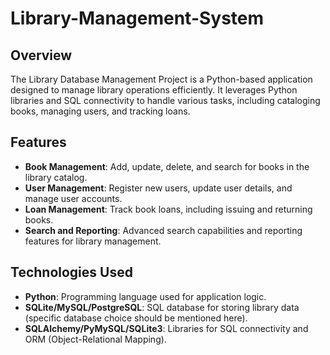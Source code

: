 # Library-Management-System

## Overview

The Library Database Management Project is a Python-based application designed to manage library operations efficiently. It leverages Python libraries and SQL connectivity to handle various tasks, including cataloging books, managing users, and tracking loans.

## Features

- **Book Management**: Add, update, delete, and search for books in the library catalog.
- **User Management**: Register new users, update user details, and manage user accounts.
- **Loan Management**: Track book loans, including issuing and returning books.
- **Search and Reporting**: Advanced search capabilities and reporting features for library management.

## Technologies Used

- **Python**: Programming language used for application logic.
- **SQLite/MySQL/PostgreSQL**: SQL database for storing library data (specific database choice should be mentioned here).
- **SQLAlchemy/PyMySQL/SQLite3**: Libraries for SQL connectivity and ORM (Object-Relational Mapping).

##